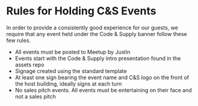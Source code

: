 # Rules for Holding C&S Events

In order to provide a consistently good experience for our guests, we require
that any event held under the Code & Supply banner follow these few rules.

- All events must be posted to Meetup by Justin
- Events start with the Code & Supply intro presentation found in the assets
  repo
- Signage created using the standard template
- At least one sign bearing the event name and C&S logo on the front of the
  host building, ideally signs at each turn
- No sales pitch events. All events must be entertaining on their face and
  not a sales pitch
